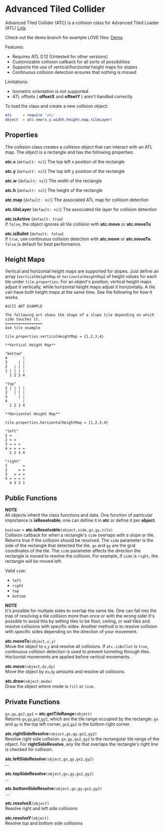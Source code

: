 # Advanced Tiled Collider

Advanced Tiled Collider (ATC) is a collision class for Advanced Tiled Loader (ATL) [Link](https://github.com/Kadoba/Advanced-Tiled-Loader).

Check out the demo branch for example LOVE files: [Demo](https://github.com/markandgo/AT-Collider/tree/demo)

Features:

* Requires ATL 0.12 (Untested for other versions)
* Customizable collision callback for all sorts of possibilities
* Supports the use of vertical/horizontal height maps for slopes
* Continuous collision detection ensures that nothing is missed

Limitations:

* Isometric orientation is not supported
* ATL offsets ( **offsetX** and **offsetY** ) aren't handled correctly

To load the class and create a new collision object:  
````lua
atc     = require 'atc'
object  = atc.new(x,y,width,height,map,tileLayer)
````

## Properties

The collision class creates a collision object that can interact with an ATL map. The object is a rectangle and has the following properties:

**atc.x** (`default: nil`)
The top left x position of the rectangle

**atc.y** (`default: nil`) 
The top left y position of the rectangle

**atc.w** (`default: nil`)
The width of the rectangle

**atc.h** (`default: nil`) 
The height of the rectangle

**atc.map** (`default: nil`) 
The associated ATL map for collision detection

**atc.tileLayer** (`default: nil`) 
The associated tile layer for collision detection

**atc.isActive** (`default: true`)    
If `false`, the object ignores all tile collision with **atc.move** or **atc.moveTo** 

**atc.isBullet** (`default: false`)  
If `true`, use continuous collision detection with **atc.move** or **atc.moveTo**. `false` is default for best performance.

## Height Maps

Vertical and horizontal height maps are supported for slopes. Just define an array (`verticalHeightMap` or `horizontalHeightMap`) of height values for each tile under `tile.properties`. For an object's position, vertical height maps adjust it vertically, while horizontal height maps adjust it horizontally. A tile can have both height maps at the same time. See the following for how it works.

````
ASCII ART EXAMPLE

The following art shows the shape of a slope tile depending on which side touches it.
=================
4x4 tile example

tile.properties.verticalHeightMap = {1,2,3,4}

**Vertical Height Map**

"bottom"
4       |
3     | |
2   | | |
1 | | | |
  1 2 3 4

"top"
1 | | | |
2   | | |
3     | |
4       |
  1 2 3 4

**Horizontal Height Map**

tile.properties.horizontalHeightMap = {1,2,3,4}

"left"
1 =
2 = =
3 = = =
4 = = = =
  1 2 3 4

"right"
1       =
2     = =
3   = = =
4 = = = =
  4 3 2 1
````

## Public Functions

**NOTE**  
All objects inherit the class functions and data. One function of particular importance is **isResolvable**; one can define it in **atc** or define it per **object**.

`boolean` = **atc.isResolvable**`(object,side,gx,gy,tile)`  
Collision callback for when a rectangle's `side` overlaps with a slope or tile. Returns true if the collision should be resolved. The `side` parameter is the side of the rectangle that detected the tile. `gx` and `gy` are the grid coordinates of the tile. The `side` parameter affects the direction the rectangle is moved to resolve the collision. For example, if `side` is `right`, the rectangle will be moved left.

Valid `side`:  
* `left`
* `right`
* `top`
* `bottom`

**NOTE**  
It's possible for multiple sides to overlap the same tile. One can fall into the trap of resolving a tile collision more than once or with the wrong side! It's possible to avoid this by setting tiles to be floor, ceiling, or wall tiles and resolve collisions with specific sides. Another method is to resolve collision with specific sides depending on the direction of your movement.

**atc.moveTo**`(object,x,y)`  
Move the object to `x`,`y` and resolve all collisions. If `atc.isBullet` is `true`, continuous collision detection is used to prevent tunneling through tiles. Horizontal movements are applied before vertical movements.

**atc.move**`(object,dx,dy)`  
Move the object by `dx`,`dy` amounts and resolve all collisions.

**atc.draw**`(object,mode)`  
Draw the object where mode is `fill` or `line`.

## Private Functions

`gx,gy,gx2,gy2` = **atc.getTileRange**`(object)`  
Returns `gx`,`gy`,`gx2`,`gy2`, which are the tile range occupied by the rectangle. `gx` and `gy` is the top left corner, `gx2`,`gy2` is the bottom right corner.

**atc.rightSideResolve**`(object,gx,gy,gx2,gy2)`  
Resolve right side collision. `gx,gy,gx2,gy2` is the rectangular tile range of the object. For **rightSideResolve**, any tile that overlaps the rectangle's right line is checked for collision.

**atc.leftSideResolve**`(object,gx,gy,gx2,gy2)`  
...

**atc.topSideResolve**`(object,gx,gy,gx2,gy2)`  
...

**atc.bottomSideResolve**`(object,gx,gy,gx2,gy2)`  
....

**atc.resolveX**`(object)`  
Resolve right and left side collisions

**atc.resolveY**`(object)`  
Resolve top and bottom side collisions

